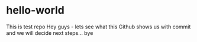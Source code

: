 # hello-world
This is test repo
Hey guys - lets see what this Github shows us with commit
and we will decide next steps...
bye

